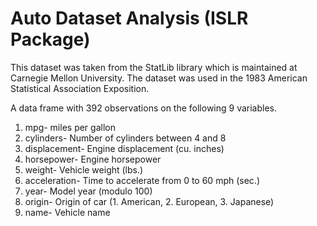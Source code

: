 # Auto Dataset Analysis (ISLR Package)

This dataset was taken from the StatLib library which is maintained at Carnegie Mellon University. 
The dataset was used in the 1983 American Statistical Association Exposition.

A data frame with 392 observations on the following 9 variables.

1. mpg- miles per gallon
2. cylinders- Number of cylinders between 4 and 8
3. displacement- Engine displacement (cu. inches)
4. horsepower- Engine horsepower
5. weight- Vehicle weight (lbs.)
6. acceleration- Time to accelerate from 0 to 60 mph (sec.)
7. year- Model year (modulo 100)
8. origin- Origin of car (1. American, 2. European, 3. Japanese)
9. name- Vehicle name
